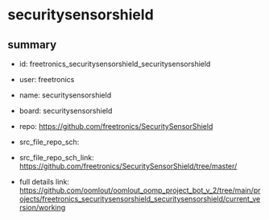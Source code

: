 # securitysensorshield
 
## summary 
* id: freetronics_securitysensorshield_securitysensorshield
* user: freetronics
* name: securitysensorshield
* board: securitysensorshield
* repo: https://github.com/freetronics/SecuritySensorShield



* src_file_repo_sch: 
* src_file_repo_sch_link: https://github.com/freetronics/SecuritySensorShield/tree/master/
* full details link: https://github.com/oomlout/oomlout_oomp_project_bot_v_2/tree/main/projects/freetronics_securitysensorshield_securitysensorshield/current_version/working  






